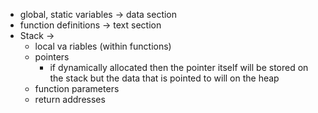 * global, static variables -> data section
* function definitions -> text section
* Stack -> 
	+ local va
	riables (within functions)
	+ pointers
		- if dynamically allocated then the pointer itself will be stored on the stack but the data that is pointed to will on the heap
	+ function parameters
	+ return addresses 

